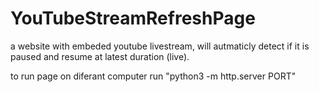 # YouTubeStreamRefreshPage
a website with embeded youtube livestream, will autmaticly detect if it is paused and resume at latest duration (live).

to run page on diferant computer run "python3 -m http.server PORT"

